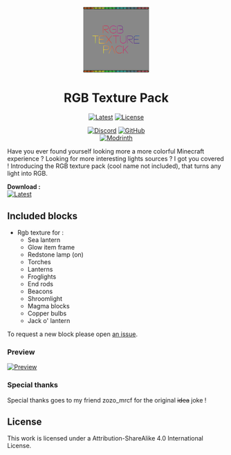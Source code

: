 <div align="center">

<img src="https://github.com/Valdr687/RGB-texture-pack/blob/main/pack.png?raw=true" alt="Pack logo" width="30%">

# RGB Texture Pack

[![Latest][img-latest]][url-latest]
[![License](https://img.shields.io/badge/License-CC%20BY--SA%204.0-lightgrey.svg?style=for-the-badge)](https://creativecommons.org/licenses/by-sa/4.0/)

[![Discord][img-discord]][url-discord]
[![GitHub][img-github]][url-github]  
[![Modrinth][img-modrinth]][url-modrinth]

</div>

Have you ever found yourself looking more a more colorful Minecraft experience ? Looking for more interesting lights sources ? I got you covered ! Introducing the RGB texture pack (cool name not included), that turns any light into RGB.

**Download :**  
[![Latest][img-latest]][url-latest]

## Included blocks

- Rgb texture for :
  - Sea lantern
  - Glow item frame
  - Redstone lamp (on)
  - Torches
  - Lanterns
  - Froglights
  - End rods
  - Beacons
  - Shroomlight
  - Magma blocks
  - Copper bulbs
  - Jack o' lantern

To request a new block please open [an issue](https://github.com/Valdr687/RGB-Texture-pack/issues).

### Preview

[![Preview](https://img.youtube.com/vi/WYYKK6Xu7B8/0.jpg)](https://www.youtube.com/watch?v=WYYKK6Xu7B8)

### Special thanks

Special thanks goes to my friend zozo_mrcf for the original ~~idea~~ joke !

## License

This work is licensed under a Attribution-ShareAlike 4.0 International  License.  

<!-- URLs -->

[img-discord]: <https://img.shields.io/badge/Discord-5865F2?style=for-the-badge&logo=discord&logoColor=white>
[img-github]: <https://img.shields.io/badge/GitHub-100000?style=for-the-badge&logo=github&logoColor=white>
[img-modrinth]: <https://img.shields.io/modrinth/dt/maQkz5tH?style=for-the-badge>
[img-latest]: <https://img.shields.io/modrinth/v/maQkz5tH?style=for-the-badge&logo=Modrinth>

[url-github]: <https://github.com/Valdr687/RGB-Texture-pack>
[url-discord]: <https://discord.com/invite/rKgAg8X>
[url-modrinth]: <https://modrinth.com/resourcepack/rgb-texture-pack>
[url-latest]: <https://modrinth.com/resourcepack/rgb-texture-pack/version/2.0.0>
